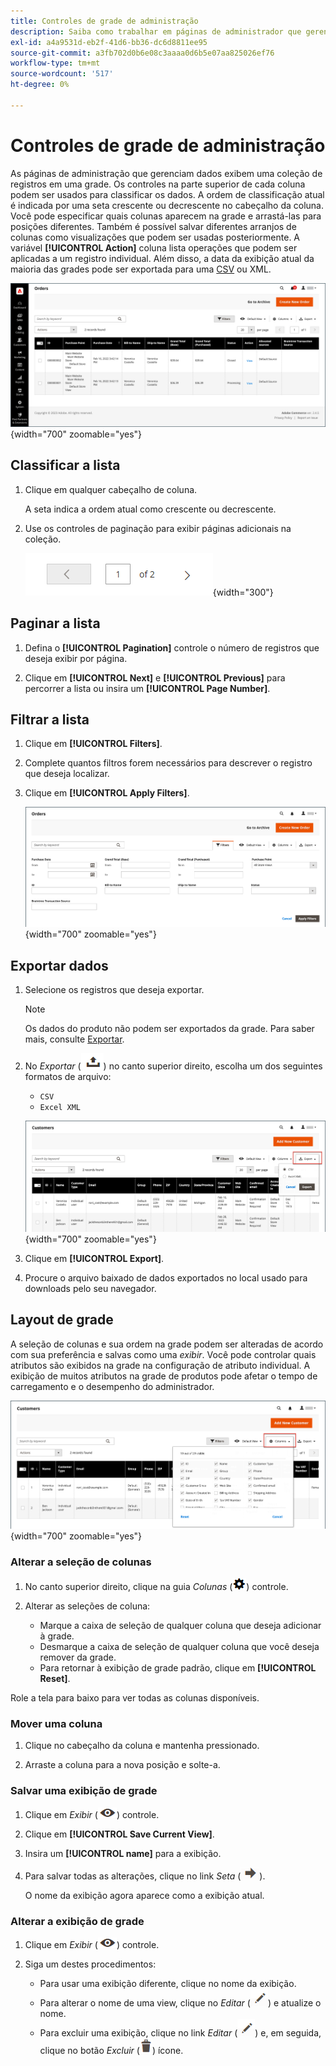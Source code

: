 ```yaml
---
title: Controles de grade de administração
description: Saiba como trabalhar em páginas de administrador que gerenciam dados que exibem uma coleção de registros em uma grade.
exl-id: a4a9531d-eb2f-41d6-bb36-dc6d8811ee95
source-git-commit: a3fb702d0b6e08c3aaaa0d6b5e07aa825026ef76
workflow-type: tm+mt
source-wordcount: '517'
ht-degree: 0%

---
```


# Controles de grade de administração

As páginas de administração que gerenciam dados exibem uma coleção de registros em uma grade. Os controles na parte superior de cada coluna podem ser usados para classificar os dados. A ordem de classificação atual é indicada por uma seta crescente ou decrescente no cabeçalho da coluna. Você pode especificar quais colunas aparecem na grade e arrastá-las para posições diferentes. Também é possível salvar diferentes arranjos de colunas como visualizações que podem ser usadas posteriormente. A variável **[!UICONTROL Action]** coluna lista operações que podem ser aplicadas a um registro individual. Além disso, a data da exibição atual da maioria das grades pode ser exportada para uma [CSV](../systems/data-csv.md) ou XML.

![Página Pedidos - exibição de grade](./assets/admin-workspace-grid.png){width="700" zoomable="yes"}

## Classificar a lista

1. Clique em qualquer cabeçalho de coluna.

   A seta indica a ordem atual como crescente ou decrescente.

1. Use os controles de paginação para exibir páginas adicionais na coleção.

   ![Exibição em grade - controles de página](./assets/pagination-controls.png){width="300"}

## Paginar a lista

1. Defina o **[!UICONTROL Pagination]** controle o número de registros que deseja exibir por página.

1. Clique em **[!UICONTROL Next]** e **[!UICONTROL Previous]** para percorrer a lista ou insira um **[!UICONTROL Page Number]**.

## Filtrar a lista

1. Clique em **[!UICONTROL Filters]**.

1. Complete quantos filtros forem necessários para descrever o registro que deseja localizar.

1. Clique em **[!UICONTROL Apply Filters]**.

   ![Lista de pedidos - controles de filtro](./assets/admin-workspace-filters.png){width="700" zoomable="yes"}

## Exportar dados

1. Selecione os registros que deseja exportar.

   >[!NOTE]
   >
   >Os dados do produto não podem ser exportados da grade. Para saber mais, consulte [Exportar](../systems/data-export.md).

1. No _Exportar_ (![Seletor de menu](../assets/icon-export.png)) no canto superior direito, escolha um dos seguintes formatos de arquivo:

   - `CSV`
   - `Excel XML`

   ![Lista de pedidos - opções de exportação](./assets/customers-grid-export.png){width="700" zoomable="yes"}

1. Clique em **[!UICONTROL Export]**.

1. Procure o arquivo baixado de dados exportados no local usado para downloads pelo seu navegador.

## Layout de grade

A seleção de colunas e sua ordem na grade podem ser alteradas de acordo com sua preferência e salvas como uma _exibir_. Você pode controlar quais atributos são exibidos na grade na configuração de atributo individual. A exibição de muitos atributos na grade de produtos pode afetar o tempo de carregamento e o desempenho do administrador.

![Ordenar Colunas de Grade](./assets/admin-grid-columns.png){width="700" zoomable="yes"}

### Alterar a seleção de colunas

1. No canto superior direito, clique na guia _Colunas_ (![Controle de colunas](../assets/icon-columns.png)) controle.

1. Alterar as seleções de coluna:

   - Marque a caixa de seleção de qualquer coluna que deseja adicionar à grade.
   - Desmarque a caixa de seleção de qualquer coluna que você deseja remover da grade.
   - Para retornar à exibição de grade padrão, clique em **[!UICONTROL Reset]**.

Role a tela para baixo para ver todas as colunas disponíveis.

### Mover uma coluna

1. Clique no cabeçalho da coluna e mantenha pressionado.

1. Arraste a coluna para a nova posição e solte-a.

### Salvar uma exibição de grade

1. Clique em _Exibir_ (![Exibir controle](../assets/icon-view-eye.png)) controle.

1. Clique em **[!UICONTROL Save Current View]**.

1. Insira um **[!UICONTROL name]** para a exibição.

1. Para salvar todas as alterações, clique no link _Seta_ (![Salvar todas as alterações](../assets/icon-arrow-save.png)).

   O nome da exibição agora aparece como a exibição atual.

### Alterar a exibição de grade

1. Clique em _Exibir_ (![Ícone Exibir](../assets/icon-view-eye.png)) controle.

1. Siga um destes procedimentos:

   - Para usar uma exibição diferente, clique no nome da exibição.
   - Para alterar o nome de uma view, clique no _Editar_ (![Ícone Editar](../assets/icon-edit-pencil.png)) e atualize o nome.
   - Para excluir uma exibição, clique no link _Editar_ (![Ícone Editar](../assets/icon-edit-pencil.png)) e, em seguida, clique no botão _Excluir_ (![Ícone Excluir](../assets/icon-delete-trashcan-solid.png)) ícone.
